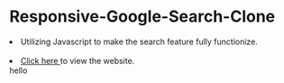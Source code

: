# Responsive-Google-Search-Clone
<li>Utilizing Javascript to make the search feature fully functionize.</li><br/>
<li><a href="https://muqriqawiem.github.io/Fully-Responsive-Google-Search-Clone/" target="_blank">Click here </a>to view the website.</li>
hello

